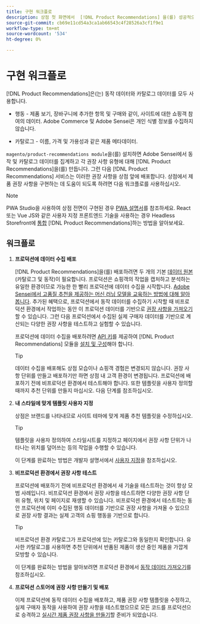 ```yaml
---
title: 구현 워크플로
description: 상점 첫 화면에서  [!DNL Product Recommendations] 을(를) 성공적으로 구현하는 단계에 대해 알아봅니다.
source-git-commit: cb69e11cd54a3ca1ab66543c4f28526a3cf1f9e1
workflow-type: tm+mt
source-wordcount: '534'
ht-degree: 0%

---
```


# 구현 워크플로

[!DNL Product Recommendations]은(는) 동작 데이터와 카탈로그 데이터를 모두 사용합니다.

- 행동 - 제품 보기, 장바구니에 추가한 항목 및 구매와 같이, 사이트에 대한 쇼핑객 참여의 데이터. Adobe Commerce 및 Adobe Sensei은 개인 식별 정보를 수집하지 않습니다.

- 카탈로그 - 이름, 가격 및 가용성과 같은 제품 메타데이터.

`magento/product-recommendations module`을(를) 설치하면 Adobe Sensei에서 동작 및 카탈로그 데이터를 집계하고 각 권장 사항 유형에 대해 [!DNL Product Recommendations]을(를) 만듭니다. 그런 다음 [!DNL Product Recommendations] 서비스는 이러한 권장 사항을 상점 앞에 배포합니다. 상점에서 제품 권장 사항을 구현하는 데 도움이 되도록 하려면 다음 워크플로를 사용하십시오.

>[!NOTE]
>
> PWA Studio을 사용하여 상점 전면이 구현된 경우 [PWA 설명서](https://developer.adobe.com/commerce/pwa-studio/integrations/product-recommendations/)를 참조하세요. React 또는 Vue JS와 같은 사용자 지정 프론트엔드 기술을 사용하는 경우 Headless Storefront에 [통합](headless.md) [!DNL Product Recommendations]하는 방법을 알아보세요.

## 워크플로

1. **프로덕션에 데이터 수집 배포**

   [!DNL Product Recommendations]을(를) 배포하려면 두 개의 기본 [데이터 원본](type.md)(카탈로그 및 동작)이 필요합니다. 프로덕션은 쇼핑객의 작업을 캡처하고 분석하는 유일한 환경이므로 가능한 한 빨리 프로덕션에 데이터 수집을 시작합니다. [Adobe Sensei에서 고품질 추천을 제공하는 머신 러닝 모델을 교육하는 방법에 대해 알아봅니다](events.md). 추가된 혜택으로, 프로덕션에서 동작 데이터를 수집하기 시작할 때 비프로덕션 환경에서 작업하는 동안 이 프로덕션 데이터를 기반으로 [권장 사항을 가져오기](verify.md)할 수 있습니다. 그런 다음 프로덕션에서 수집된 실제 구매자 데이터를 기반으로 계산되는 다양한 권장 사항을 테스트하고 실험할 수 있습니다.

   프로덕션에 데이터 수집을 배포하려면 [API 키](https://experienceleague.adobe.com/docs/commerce/user-guides/integration-services/saas.html?lang=ko)를 제공하여 [!DNL Product Recommendations] 모듈을 [설치 및 구성](install-configure.md)해야 합니다.

   >[!TIP]
   >
   > 데이터 수집을 배포해도 상점 모습이나 쇼핑객 경험은 변경되지 않습니다. 권장 사항 단위를 만들고 배포하기만 하면 상점 내 고객 환경이 변경됩니다. 프로덕션에 배포하기 전에 비프로덕션 환경에서 테스트해야 합니다. 또한 템플릿을 사용자 정의할 때까지 추천 단위를 만들지 마십시오. 다음 단계를 참조하십시오.

1. **내 스타일에 맞게 템플릿 사용자 지정**

   상점은 브랜드를 나타내므로 사이트 테마에 맞게 제품 추천 템플릿을 수정하십시오.

   >[!TIP]
   >
   > 템플릿을 사용자 정의하여 스타일시트를 지정하고 페이지에서 권장 사항 단위가 나타나는 위치를 덮어쓰는 등의 작업을 수행할 수 있습니다.

   이 단계를 완료하는 방법은 개발자 설명서에서 [사용자 지정](https://experienceleague.adobe.com/docs/commerce/product-recommendations/developer/customize.html?lang=ko)을 참조하십시오.

1. **비프로덕션 환경에서 권장 사항 테스트**

   프로덕션에 배포하기 전에 비프로덕션 환경에서 새 기술을 테스트하는 것이 항상 모범 사례입니다. 비프로덕션 환경에서 권장 사항을 테스트하면 다양한 권장 사항 단위 유형, 위치 및 페이지로 재생할 수 있습니다. 비프로덕션 환경에서 테스트하는 동안 프로덕션에 이미 수집된 행동 데이터를 기반으로 권장 사항을 가져올 수 있으므로 권장 사항 결과는 실제 고객의 쇼핑 행동을 기반으로 합니다.

   >[!TIP]
   >
   > 비프로덕션 환경 카탈로그가 프로덕션에 있는 카탈로그와 동일한지 확인합니다. 유사한 카탈로그를 사용하면 추천 단위에서 반품된 제품이 생산 중인 제품을 가깝게 모방할 수 있습니다.

   이 단계를 완료하는 방법을 알아보려면 프로덕션 환경에서 [동작 데이터 가져오기](staging-environment.md)를 참조하십시오.

1. **프로덕션 스토어에 권장 사항 만들기 및 배포**

   이제 프로덕션에 동작 데이터 수집을 배포하고, 제품 권장 사항 템플릿을 수정하고, 실제 구매자 동작을 사용하여 권장 사항을 테스트했으므로 모든 코드를 프로덕션으로 승격하고 [실시간 제품 권장 사항을 만들기](create.md)할 준비가 되었습니다.
